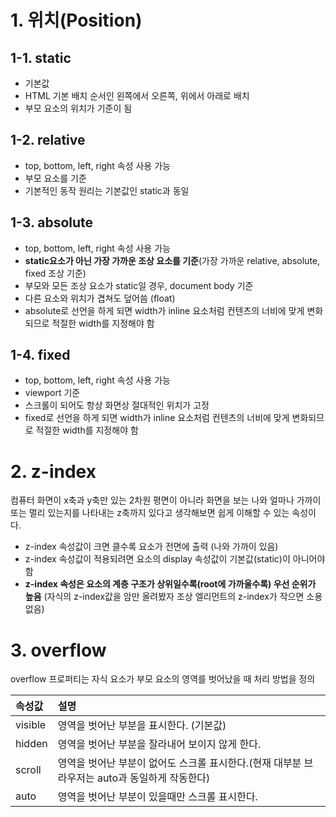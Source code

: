 # 1. 위치(Position)

## 1-1. static
* 기본값
* HTML 기본 배치 순서인 왼쪽에서 오른쪽, 위에서 아래로 배치
* 부모 요소의 위치가 기준이 됨

## 1-2. relative
* top, bottom, left, right 속성 사용 가능
* 부모 요소를 기준
* 기본적인 동작 원리는 기본값인 static과 동일

## 1-3. absolute
* top, bottom, left, right 속성 사용 가능
* <b>static요소가 아닌 가장 가까운 조상 요소를 기준</b>(가장 가까운 relative, absolute, fixed 조상 기준)
* 부모와 모든 조상 요소가 static일 경우, document body 기준
* 다른 요소와 위치가 겹쳐도 덮어씀 (float)
* absolute로 선언을 하게 되면 width가 inline 요소처럼 컨텐츠의 너비에 맞게 변화되므로 적절한 width를 지정해야 함

## 1-4. fixed
* top, bottom, left, right 속성 사용 가능
* viewport 기준
* 스크롤이 되어도 항상 화면상 절대적인 위치가 고정
* fixed로 선언을 하게 되면 width가 inline 요소처럼 컨텐츠의 너비에 맞게 변화되므로 적절한 width를 지정해야 함


# 2. z-index

컴퓨터 화면이 x축과 y축만 있는 2차원 평면이 아니라 화면을 보는 나와 얼마나 가까이 또는 멀리 있는지를 나타내는
z축까지 있다고 생각해보면 쉽게 이해할 수 있는 속성이다.

* z-index 속성값이 크면 클수록 요소가 전면에 출력 (나와 가까이 있음)
* z-index 속성값이 적용되려면 요소의 display 속성값이 기본값(static)이 아니어야 함
* <b>z-index 속성은 요소의 계층 구조가 상위일수록(root에 가까울수록) 우선 순위가 높음</b> (자식의 z-index값을 암만 올려봤자 조상 엘리먼트의 z-index가 작으면 소용없음)


# 3. overflow

overflow 프로퍼티는 자식 요소가 부모 요소의 영역를 벗어났을 때 처리 방법을 정의

| 속성값	    | 설명
|:----------|:-----------------
| visible   | 영역을 벗어난 부분을 표시한다. (기본값)
| hidden    | 영역을 벗어난 부분을 잘라내어 보이지 않게 한다.
| scroll    | 영역을 벗어난 부분이 없어도 스크롤 표시한다.(현재 대부분 브라우저는 auto과 동일하게 작동한다)
| auto      | 영역을 벗어난 부분이 있을때만 스크롤 표시한다.
